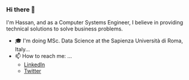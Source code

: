 ### Hi there 👋

I'm Hassan, and as a Computer Systems Engineer, I believe in providing technical solutions to solve business problems.

- :mortar_board: I'm doing MSc. Data Science at the Sapienza Università di Roma, Italy...
- 📫 How to reach me: ...
    - [LinkedIn](https://www.linkedin.com/in/ihasanreza/)
    - [Twitter](https://twitter.com/ihasanreza)

<!--
**ihasanreza/ihasanreza** is a ✨ _special_ ✨ repository because its `README.md` (this file) appears on your GitHub profile.

Here are some ideas to get you started:

- 🔭 I’m currently working on some Data Science stuff...
- 🌱 I’m currently learning ...
- 📫 How to reach me: ...
- 😄 Pronouns: ...
- ⚡ Fun fact: ...
-->
